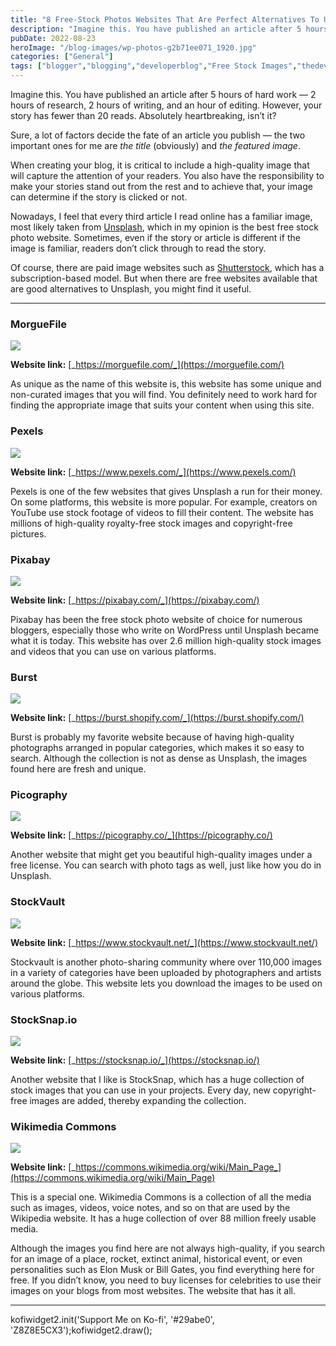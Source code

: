 ```yaml
---
title: "8 Free-Stock Photos Websites That Are Perfect Alternatives To Unsplash"
description: "Imagine this. You have published an article after 5 hours of hard work — 2 hours of research, 2 hours of writing, and an hour of editing. However,&nbsp;your story has fewer than 20 reads. Absolutely heartbreaking, isn’t it? Sure, a lot of factors decide the fate of an article you publish — the two important [&hellip;]"
pubDate: 2022-08-23
heroImage: "/blog-images/wp-photos-g2b71ee071_1920.jpg"
categories: ["General"]
tags: ["blogger","blogging","developerblog","Free Stock Images","thedeveloperstory"]
---
```


Imagine this. You have published an article after 5 hours of hard work — 2 hours of research, 2 hours of writing, and an hour of editing. However, your story has fewer than 20 reads. Absolutely heartbreaking, isn’t it?

Sure, a lot of factors decide the fate of an article you publish — the two important ones for me are _the title_ (obviously) and _the featured image_.

When creating your blog, it is critical to include a high-quality image that will capture the attention of your readers. You also have the responsibility to make your stories stand out from the rest and to achieve that, your image can determine if the story is clicked or not.

Nowadays, I feel that every third article I read online has a familiar image, most likely taken from [Unsplash](https://unsplash.com/), which in my opinion is the best free stock photo website. Sometimes, even if the story or article is different if the image is familiar, readers don’t click through to read the story.

Of course, there are paid image websites such as [Shutterstock](https://www.shutterstock.com/), which has a subscription-based model. But when there are free websites available that are good alternatives to Unsplash, you might find it useful.

* * *

### MorgueFile

![](https://thedeveloperstory.com/wp-content/uploads/2022/08/morguefile-1024x525.png)

**Website link:** [_https://morguefile.com/_](https://morguefile.com/)

As unique as the name of this website is, this website has some unique and non-curated images that you will find. You definitely need to work hard for finding the appropriate image that suits your content when using this site.

### Pexels

![](https://thedeveloperstory.com/wp-content/uploads/2022/08/pexels-1024x525.png)

**Website link:** [_https://www.pexels.com/_](https://www.pexels.com/)

Pexels is one of the few websites that gives Unsplash a run for their money. On some platforms, this website is more popular. For example, creators on YouTube use stock footage of videos to fill their content. The website has millions of high-quality royalty-free stock images and copyright-free pictures.

### Pixabay

![](https://thedeveloperstory.com/wp-content/uploads/2022/08/pixabay-1024x507.png)

**Website link:** [_https://pixabay.com/_](https://pixabay.com/)

Pixabay has been the free stock photo website of choice for numerous bloggers, especially those who write on WordPress until Unsplash became what it is today. This website has over 2.6 million high-quality stock images and videos that you can use on various platforms.

### Burst

![](https://thedeveloperstory.com/wp-content/uploads/2022/08/burst-1024x530.png)

**Website link:** [_https://burst.shopify.com/_](https://burst.shopify.com/)

Burst is probably my favorite website because of having high-quality photographs arranged in popular categories, which makes it so easy to search. Although the collection is not as dense as Unsplash, the images found here are fresh and unique.

### Picography

![](https://thedeveloperstory.com/wp-content/uploads/2022/08/picography-1024x515.png)

**Website link:** [_https://picography.co/_](https://picography.co/)

Another website that might get you beautiful high-quality images under a free license. You can search with photo tags as well, just like how you do in Unsplash.

### StockVault

![](https://thedeveloperstory.com/wp-content/uploads/2022/08/stockvault-1024x507.png)

**Website link:** [_https://www.stockvault.net/_](https://www.stockvault.net/)

Stockvault is another photo-sharing community where over 110,000 images in a variety of categories have been uploaded by photographers and artists around the globe. This website lets you download the images to be used on various platforms.

### StockSnap.io

![](https://thedeveloperstory.com/wp-content/uploads/2022/08/stocksnap-1024x493.png)

**Website link:** [_https://stocksnap.io/_](https://stocksnap.io/)

Another website that I like is StockSnap, which has a huge collection of stock images that you can use in your projects. Every day, new copyright-free images are added, thereby expanding the collection.

### Wikimedia Commons

![](https://thedeveloperstory.com/wp-content/uploads/2022/08/wikimedia-commons-1024x518.png)

**Website link:** [_https://commons.wikimedia.org/wiki/Main_Page_](https://commons.wikimedia.org/wiki/Main_Page)

This is a special one. Wikimedia Commons is a collection of all the media such as images, videos, voice notes, and so on that are used by the Wikipedia website. It has a huge collection of over 88 million freely usable media.

Although the images you find here are not always high-quality, if you search for an image of a place, rocket, extinct animal, historical event, or even personalities such as Elon Musk or Bill Gates, you find everything here for free. If you didn’t know, you need to buy licenses for celebrities to use their images on your blogs from most websites. The website that has it all.

* * *

kofiwidget2.init('Support Me on Ko-fi', '#29abe0', 'Z8Z8E5CX3');kofiwidget2.draw();
